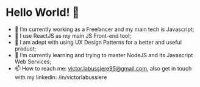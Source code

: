 # Hello World! 👋

- 🔭 I’m currently working as a Freelancer and my main tech is Javascript;
- 🧩 I use ReactJS as my main JS Front-end tool;
- 🎨 I am adept with using UX Design Patterns for a better and useful product;
- 🌱 I’m currently learning and trying to master NodeJS and its Javascript Web Services;
- 📫 How to reach me: victor.labussiere95@gmail.com, also get in touch with my linkedin: /in/victorlabussiere
